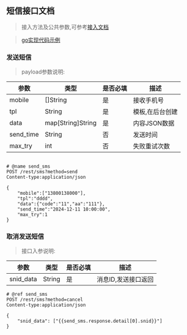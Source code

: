 ## 短信接口文档

> 接入方法及公共参数,可参考[接入文档](rest.md)

> [go实现代码示例](https://github.com/shanliu/lsys/blob/main/sdk/go/examples/basic/sms_test.go)

### 发送短信

> payload参数说明:

| 参数         | 类型      | 是否必填   | 描述    |
|-------------|-----------|------------|--------|
| mobile     | []String  | 是       | 接收手机号|
| tpl     | String  | 是       | 模板,在后台创建|
| data     | map[String]String |是 | 内容JSON数据     |
| send_time     | String  | 否      | 发送时间 |
| max_try     | int  | 否     | 失败重试次数|


```http

# @name send_sms
POST /rest/sms?method=send
Content-type:application/json

{
    "mobile":["13800138000"],
    "tpl":"dddd",
    "data":{"code":"11","aa":"111"},
    "send_time":"2024-12-11 10:00:00",
    "max_try":1
}
```

### 取消发送短信


> 接口入参说明:

| 参数         | 类型      | 是否必填   | 描述    |
|-------------|-----------|------------|--------|
| snid_data     | String  | 是       | 消息ID,发送接口返回|


```http
# @ref send_sms
POST /rest/sms?method=cancel
Content-type:application/json

{
    "snid_data": ["{{send_sms.response.detail[0].snid}}"]
}
```
